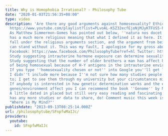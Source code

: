 ```yaml
---
title: Why is Homophobia Irrational? - Philosophy Tube
date: "2020-01-03T21:56:35+08:00"
type: video
description: 'Are there any good arguments against homosexuality? Ethics Playlist:
  https://www.youtube.com/playlist?list=PLvoAL-KSZ32ecfEjoNjMJyKTFUS5-hNr9 ADDENDUM:
  As Matthew Simmermon-Gomes has pointed out below, ''natura nos docet'' actually
  has a much more religious meaning that what I defined it as here. It would actually
  fall under the religious arguments section, and the argument from being unnatural
  can stand without it. This was my fault, I apologise for my gross abuse of the Latin.
  Facebook: https://www.facebook.com/PhilosophyTube?ref=hl Twitter: https://twitter.com/PhilosophyTube
  Study suggesting intrauterine hormone exposure can determine sexuality: http://www.karger.com/Article/Abstract/262525
  Study suggesting that the number of older brothers a man has affect his chances
  of being homosexual because of H-Y antigens in the intrauterine environment: http://www.sciencedirect.com/science/article/pii/S002251939690315X
  If you type ''homosexuality chosen or not'' into Google you''ll get lots more results.
  I didn''t include more because I''m not sure how many studies people will have access
  to; I get to see them through my university but your circumstances might be different.
  If anybody is interested in how genetic determination works and the extent to which
  genes/environment affect you I can recommend the book ''Genome'' by Matt Ridley.
  A little dated in placed but still very easy reading and fascinating stuff. If anybody
  has any more studies or data to share, do! Comment music this week is The Pixies''
  "Where is My Mind?"'
publishdate: "2013-09-13T08:25:14.000Z"
url: /philosophytube/SFnpfwMaIJc/
providers:
  youtube:
    id: SFnpfwMaIJc
---
```

